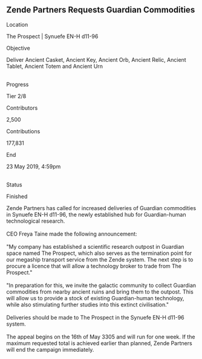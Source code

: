 ## Zende Partners Requests Guardian Commodities

Location

The Prospect \| Synuefe EN-H d11-96

Objective

Deliver Ancient Casket, Ancient Key, Ancient Orb, Ancient Relic, Ancient
Tablet, Ancient Totem and Ancient Urn

\
Progress

Tier 2/8

Contributors

2,500

Contributions

177,831

End

23 May 2019, 4:59pm

\
Status

Finished

Zende Partners has called for increased deliveries of Guardian
commodities in Synuefe EN-H d11-96, the newly established hub for
Guardian-human technological research.\
\
CEO Freya Taine made the following announcement:\
\
"My company has established a scientific research outpost in Guardian
space named The Prospect, which also serves as the termination point for
our megaship transport service from the Zende system. The next step is
to procure a licence that will allow a technology broker to trade from
The Prospect."\
\
"In preparation for this, we invite the galactic community to collect
Guardian commodities from nearby ancient ruins and bring them to the
outpost. This will allow us to provide a stock of existing
Guardian-human technology, while also stimulating further studies into
this extinct civilisation."\
\
Deliveries should be made to The Prospect in the Synuefe EN-H d11-96
system.\
\
The appeal begins on the 16th of May 3305 and will run for one week. If
the maximum requested total is achieved earlier than planned, Zende
Partners will end the campaign immediately.
